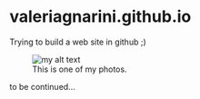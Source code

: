 # valeriagnarini.github.io

Trying to build a web site in github ;)
<figure>
  <img src="{{site.url}}/assets/image.jpg" alt="my alt text"/>
  <figcaption>This is one of my photos.</figcaption>
</figure>

to be continued...
